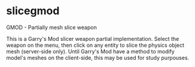 # slicegmod
GMOD - Partially mesh slice weapon

This is a Garry's Mod slicer weapon partial implementation.
Select the weapon on the menu, then click on any entity to slice the physics object mesh (server-side only).
Until Garry's Mod have a method to modify model's meshes on the client-side, this may be used for study purpouses.
